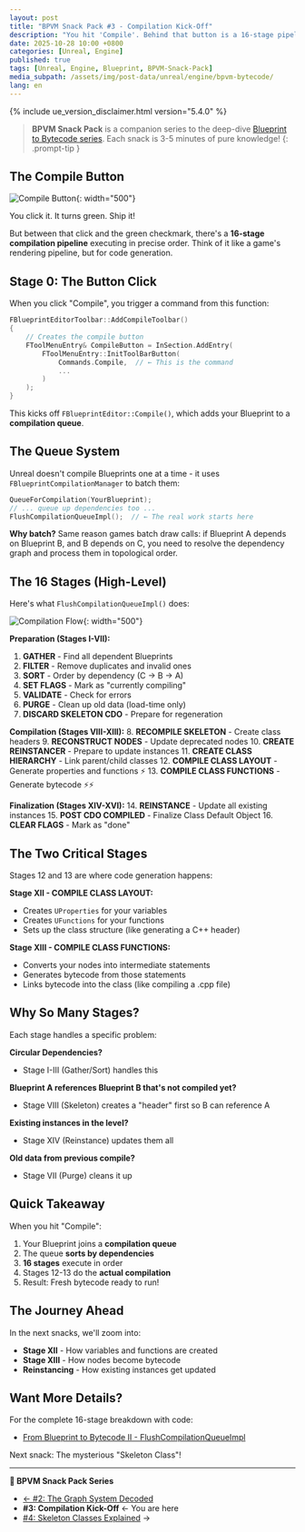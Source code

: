 ```yaml
---
layout: post
title: "BPVM Snack Pack #3 - Compilation Kick-Off"
description: "You hit 'Compile'. Behind that button is a 16-stage pipeline that handles dependencies, generates code, and updates live instances. Here's how it works."
date: 2025-10-28 10:00 +0800
categories: [Unreal, Engine]
published: true
tags: [Unreal, Engine, Blueprint, BPVM-Snack-Pack]
media_subpath: /assets/img/post-data/unreal/engine/bpvm-bytecode/
lang: en
---
```


{% include ue_version_disclaimer.html version="5.4.0" %}

> **BPVM Snack Pack** is a companion series to the deep-dive [Blueprint to Bytecode series](/posts/bpvm-bytecode-I/). Each snack is 3-5 minutes of pure knowledge!
{: .prompt-tip }

## The Compile Button

![Compile Button](bytecode_hitcompile.png){: width="500"}

You click it. It turns green. Ship it!

But between that click and the green checkmark, there's a **16-stage compilation pipeline** executing in precise order. Think of it like a game's rendering pipeline, but for code generation.

## Stage 0: The Button Click

When you click "Compile", you trigger a command from this function:

```cpp
FBlueprintEditorToolbar::AddCompileToolbar()
{
    // Creates the compile button
    FToolMenuEntry& CompileButton = InSection.AddEntry(
        FToolMenuEntry::InitToolBarButton(
            Commands.Compile,  // ← This is the command
            ...
        )
    );
}
```

This kicks off `FBlueprintEditor::Compile()`, which adds your Blueprint to a **compilation queue**.

## The Queue System

Unreal doesn't compile Blueprints one at a time - it uses `FBlueprintCompilationManager` to batch them:

```cpp
QueueForCompilation(YourBlueprint);
// ... queue up dependencies too ...
FlushCompilationQueueImpl();  // ← The real work starts here
```

**Why batch?** Same reason games batch draw calls: if Blueprint A depends on Blueprint B, and B depends on C, you need to resolve the dependency graph and process them in topological order.

## The 16 Stages (High-Level)

Here's what `FlushCompilationQueueImpl()` does:

![Compilation Flow](bytecode_compilationflow.png){: width="500"}

**Preparation (Stages I-VII):**
1. **GATHER** - Find all dependent Blueprints
2. **FILTER** - Remove duplicates and invalid ones
3. **SORT** - Order by dependency (C → B → A)
4. **SET FLAGS** - Mark as "currently compiling"
5. **VALIDATE** - Check for errors
6. **PURGE** - Clean up old data (load-time only)
7. **DISCARD SKELETON CDO** - Prepare for regeneration

**Compilation (Stages VIII-XIII):**
8. **RECOMPILE SKELETON** - Create class headers
9. **RECONSTRUCT NODES** - Update deprecated nodes
10. **CREATE REINSTANCER** - Prepare to update instances
11. **CREATE CLASS HIERARCHY** - Link parent/child classes
12. **COMPILE CLASS LAYOUT** - Generate properties and functions ⚡
13. **COMPILE CLASS FUNCTIONS** - Generate bytecode ⚡⚡

**Finalization (Stages XIV-XVI):**
14. **REINSTANCE** - Update all existing instances
15. **POST CDO COMPILED** - Finalize Class Default Object
16. **CLEAR FLAGS** - Mark as "done"

## The Two Critical Stages

Stages 12 and 13 are where code generation happens:

**Stage XII - COMPILE CLASS LAYOUT:**
- Creates `UProperties` for your variables
- Creates `UFunctions` for your functions
- Sets up the class structure (like generating a C++ header)

**Stage XIII - COMPILE CLASS FUNCTIONS:**
- Converts your nodes into intermediate statements
- Generates bytecode from those statements
- Links bytecode into the class (like compiling a .cpp file)

## Why So Many Stages?

Each stage handles a specific problem:

**Circular Dependencies?**
- Stage I-III (Gather/Sort) handles this

**Blueprint A references Blueprint B that's not compiled yet?**
- Stage VIII (Skeleton) creates a "header" first so B can reference A

**Existing instances in the level?**
- Stage XIV (Reinstance) updates them all

**Old data from previous compile?**
- Stage VII (Purge) cleans it up

## Quick Takeaway

When you hit "Compile":
1. Your Blueprint joins a **compilation queue**
2. The queue **sorts by dependencies**
3. **16 stages** execute in order
4. Stages 12-13 do the **actual compilation**
5. Result: Fresh bytecode ready to run!

## The Journey Ahead

In the next snacks, we'll zoom into:
- **Stage XII** - How variables and functions are created
- **Stage XIII** - How nodes become bytecode
- **Reinstancing** - How existing instances get updated

## Want More Details?

For the complete 16-stage breakdown with code:
- [From Blueprint to Bytecode II - FlushCompilationQueueImpl](/posts/bpvm-bytecode-II/#flushcompilationqueueimpl---the-heavy-lifter)

Next snack: The mysterious "Skeleton Class"!

---

**🍿 BPVM Snack Pack Series**
- [← #2: The Graph System Decoded](/posts/bpvm-snack-02-graph-system/)
- **#3: Compilation Kick-Off** ← You are here
- [#4: Skeleton Classes Explained](/posts/bpvm-snack-04-skeleton-classes/) →
